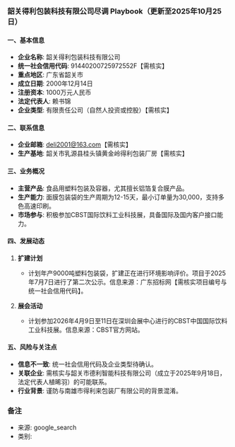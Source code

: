### 韶关得利包装科技有限公司尽调 Playbook（更新至2025年10月25日）

#### 一、基本信息
- **企业名称**: 韶关得利包装科技有限公司
- **统一社会信用代码**: 91440200725972552F【需核实】
- **重点地区**: 广东省韶关市
- **成立日期**: 2000年12月14日
- **注册资本**: 1000万元人民币
- **法定代表人**: 赖书锦
- **企业类型**: 有限责任公司（自然人投资或控股）【需核实】

#### 二、联系信息
- **企业邮箱**: deli2001@163.com【需核实】
- **生产基地**: 韶关市乳源县桂头镇黄金岭得利包装厂房【需核实】

#### 三、业务概况
- **主营产品**: 食品用塑料包装及容器，尤其擅长铝箔复合膜产品。
- **生产能力**: 面膜包装袋的生产周期为12-15天，最小订单量为30,000，支持多色高速印刷。
- **市场参与**: 积极参加CBST国际饮料工业科技展，具备国际及国内客户接口能力。

#### 四、发展动态
1. **扩建计划**
   - 计划年产9000吨塑料包装袋，扩建正在进行环境影响评价。项目于2025年7月7日进行了第二次公示。信息来源：广东招标网【需核实项目编号与统一社会信用代码】。

2. **展会活动**
   - 计划参加2026年4月9日至11日在深圳会展中心进行的CBST中国国际饮料工业科技展。信息来源：CBST官方网站。

#### 五、风险与关注点
- **信息不一致**: 统一社会信用代码及企业类型待确认。
- **关联企业**: 需核实与韶关市德利智能科技有限公司（成立于2025年9月18日，法定代表人植晞羽）的可能联系。
- **行业背景**: 谨防与南雄市得利来包装厂有限公司的背景混淆。

### 备注

- 来源: google_search
- 类别: